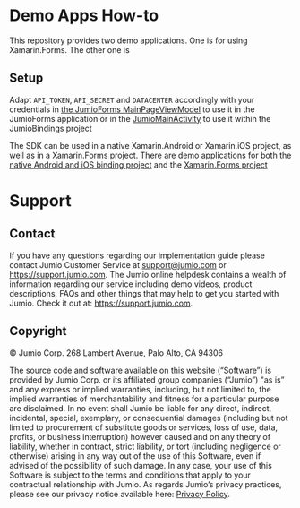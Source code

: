 # Demo Apps How-to
This repository provides two demo applications. One is for using Xamarin.Forms. The other one is

## Setup

Adapt `API_TOKEN`, `API_SECRET` and `DATACENTER` accordingly with your credentials in
[the JumioForms MainPageViewModel](https://github.com/Jumio/mobile-xamarin-pilot/blob/master/DemoApp/JumioForms/FormsApp/JumioFormsApp/ViewModel/MainPageViewModel.cs) to use it in the JumioForms application or in the [JumioMainActivity](https://github.com/Jumio/mobile-xamarin-pilot/blob/master/DemoApp/JumioBindings/DemoBindings/DemoBindingsAndroid/JumioMainActivity.cs) to use it within the JumioBindings project

The SDK can be used in a native Xamarin.Android or Xamarin.iOS project, as well as in a Xamarin.Forms project.
There are demo applications for both the [native Android and iOS binding project](https://github.com/Jumio/mobile-xamarin-pilot/tree/master/DemoApp/JumioBindings) and the [Xamarin.Forms project](https://github.com/Jumio/mobile-xamarin-pilot/tree/master/DemoApp/JumioForms)

# Support

## Contact

If you have any questions regarding our implementation guide please contact Jumio Customer Service at support@jumio.com or https://support.jumio.com. The Jumio online helpdesk contains a wealth of information regarding our service including demo videos, product descriptions, FAQs and other things that may help to get you started with Jumio. Check it out at: https://support.jumio.com.

## Copyright
&copy; Jumio Corp. 268 Lambert Avenue, Palo Alto, CA 94306

The source code and software available on this website (“Software”) is provided by Jumio Corp. or its affiliated group companies (“Jumio”) "as is” and any express or implied warranties, including, but not limited to, the implied warranties of merchantability and fitness for a particular purpose are disclaimed. In no event shall Jumio be liable for any direct, indirect, incidental, special, exemplary, or consequential damages (including but not limited to procurement of substitute goods or services, loss of use, data, profits, or business interruption) however caused and on any theory of liability, whether in contract, strict liability, or tort (including negligence or otherwise) arising in any way out of the use of this Software, even if advised of the possibility of such damage.
In any case, your use of this Software is subject to the terms and conditions that apply to your contractual relationship with Jumio. As regards Jumio’s privacy practices, please see our privacy notice available here: [Privacy Policy](https://www.jumio.com/legal-information/privacy-policy/).

